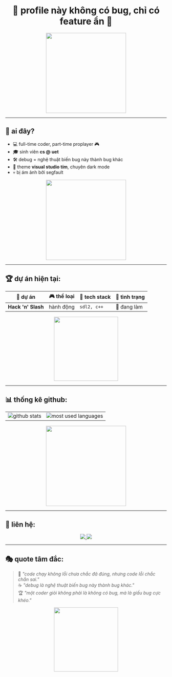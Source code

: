 <h1 align="center">
  🚀 profile này không có bug, chỉ có feature ẩn 🚀
</h1>

<p align="center">
  <img src="https://media.giphy.com/media/Q81NcsY6YxK7jxnr4v/giphy.gif" width="250"/>
</p>

---

## 🎯 ai đây?
- 💻 full-time coder, part-time proplayer 🎮  
- 🎓 sinh viên **cs @ uet**  
- 🛠 debug = nghệ thuật biến bug này thành bug khác  
- 🎨 theme **visual studio tím**, chuyên dark mode  
- 💀 bị ám ảnh bởi segfault  

<p align="center">
  <img src="https://media.giphy.com/media/3oEjI6SIIHBdRxXI40/giphy.gif" width="250"/>
</p>

---

## 🏆 dự án hiện tại:
| 🚀 dự án | 🎮 thể loại | 🔧 tech stack | 📌 tình trạng |
|---------|---------|-----------|------------|
| **Hack 'n' Slash** | hành động | `sdl2, c++` | 🚀 đang làm |

<p align="center">
  <img src="https://media.giphy.com/media/13HgwGsXF0aiGY/giphy.gif" width="200"/>
</p>

---

## 📊 thống kê github:

<table>
  <tr>
    <td>
      <img src="https://github-readme-stats.vercel.app/api?username=datdo13099&show_icons=true&theme=radical&hide_border=true" alt="github stats" />
    </td>
    <td>
      <img src="https://github-readme-stats.vercel.app/api/top-langs/?username=datdo13099&layout=compact&theme=radical&hide_border=true" alt="most used languages" />
    </td>
  </tr>
</table>

<p align="center">
  <img src="https://media.giphy.com/media/L1R1tvI9svkIWwpVYr/giphy.gif" width="250"/>
</p>

---

## 🤙 liên hệ:
<p align="center">
  <a href="https://www.facebook.com/datdoooooo/">
    <img src="https://img.shields.io/badge/Facebook-1877F2?style=for-the-badge&logo=facebook&logoColor=white"/>
  </a>
  <a href="https://www.youtube.com/@datdooooo">
    <img src="https://img.shields.io/badge/YouTube-FF0000?style=for-the-badge&logo=youtube&logoColor=white"/>
  </a>
</p>

---

## 🎭 quote tâm đắc:
> 🧠 *"code chạy không lỗi chưa chắc đã đúng, nhưng code lỗi chắc chắn sai."*  
> ☕ *"debug là nghệ thuật biến bug này thành bug khác."*  
> 🏆 *"một coder giỏi không phải là không có bug, mà là giấu bug cực khéo."*

<p align="center">
  <img src="https://media.giphy.com/media/l1J9Jzcs9B4rp3sTC/giphy.gif" width="200"/>
</p>
